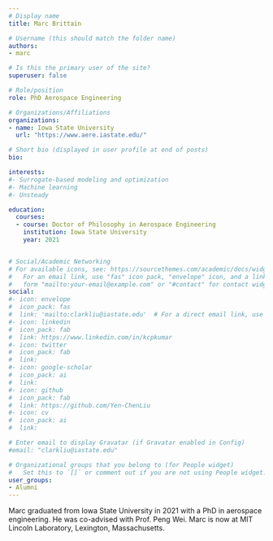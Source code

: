 ```yaml
---
# Display name
title: Marc Brittain

# Username (this should match the folder name)
authors:
- marc

# Is this the primary user of the site?
superuser: false

# Role/position
role: PhD Aerospace Engineering

# Organizations/Affiliations
organizations:
- name: Iowa State University
  url: "https://www.aere.iastate.edu/"

# Short bio (displayed in user profile at end of posts)
bio:

interests:
#- Surrogate-based modeling and optimization
#- Machine learning
#- Unsteady

education:
  courses:
  - course: Doctor of Philosophy in Aerospace Engineering
    institution: Iowa State University
    year: 2021


# Social/Academic Networking
# For available icons, see: https://sourcethemes.com/academic/docs/widgets/#icons
#   For an email link, use "fas" icon pack, "envelope" icon, and a link in the
#   form "mailto:your-email@example.com" or "#contact" for contact widget.
social:
#- icon: envelope
#  icon_pack: fas
#  link: 'mailto:clarkliu@iastate.edu'  # For a direct email link, use "mailto:test@example.org".
#- icon: linkedin
#  icon_pack: fab
#  link: https://www.linkedin.com/in/kcpkumar
#- icon: twitter
#  icon_pack: fab
#  link:
#- icon: google-scholar
#  icon_pack: ai
#  link:
#- icon: github
#  icon_pack: fab
#  link: https://github.com/Yen-ChenLiu
#- icon: cv
#  icon_pack: ai
#  link:

# Enter email to display Gravatar (if Gravatar enabled in Config)
#email: "clarkliu@iastate.edu"

# Organizational groups that you belong to (for People widget)
#   Set this to `[]` or comment out if you are not using People widget.  
user_groups:
- Alumni
---
```

Marc graduated from Iowa State University in 2021 with a PhD in aerospace engineering. He was co-advised with Prof. Peng Wei. Marc is now at MIT Lincoln Laboratory, Lexington, Massachusetts.
